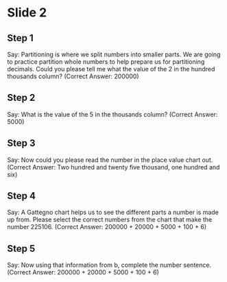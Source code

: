 # Slide 2

## Step 1

Say: Partitioning is where we split numbers into smaller parts. We are going to practice partition whole numbers to help prepare us for partitioning decimals. Could you please tell me what the value of the 2 in the hundred thousands column? (Correct Answer: 200000)

## Step 2

Say: What is the value of the 5 in the thousands column? (Correct Answer: 5000)

## Step 3

Say: Now could you please read the number in the place value chart out. (Correct Answer: Two hundred and twenty five thousand, one hundred and six)

## Step 4

Say: A Gattegno chart helps us to see the different parts a number is made up from. Please select the correct numbers from the chart that make the number 225106. (Correct Answer: 200000 + 20000 + 5000 + 100 + 6)

## Step 5

Say: Now using that information from b, complete the number sentence. (Correct Answer: 200000 + 20000 + 5000 + 100 + 6)

